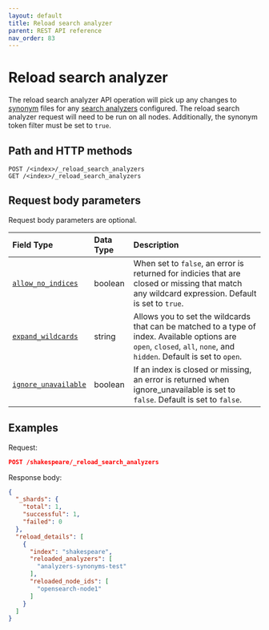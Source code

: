 ```yaml
---
layout: default
title: Reload search analyzer
parent: REST API reference
nav_order: 83
---
```


# Reload search analyzer

The reload search analyzer API operation will pick up any changes to [synonym](https://opensearch.org/docs/latest/opensearch/ux/) files for any [search analyzers](https://opensearch.org/docs/latest/im-plugin/refresh-analyzer/index/) configured. The reload search analyzer request will need to be run on all nodes. Additionally, the synonym token filter must be set to `true`.

## Path and HTTP methods

```
POST /<index>/_reload_search_analyzers
GET /<index>/_reload_search_analyzers
```

## Request body parameters

Request body parameters are optional.

Field Type | Data Type | Description
:--- | :--- | :---
[`allow_no_indices`](#allow_no_indices) | boolean | When set to `false`, an error is returned for indicies that are closed or missing that match any wildcard expression. Default is set to `true`.
[`expand_wildcards`](#expand_wildcards) | string | Allows you to set the wildcards that can be matched to a type of index. Available options are `open`, `closed`, `all`, `none`, and `hidden`. Default is set to `open`.
[`ignore_unavailable`](#ignore_unavailable) | boolean | If an index is closed or missing, an error is returned when ignore_unavailable is set to `false`. Default is set to `false`.

## Examples

Request:

````json
POST /shakespeare/_reload_search_analyzers
````
 
Response body:

````json
{
  "_shards": {
    "total": 1,
    "successful": 1,
    "failed": 0
  },
  "reload_details": [
    {
      "index": "shakespeare",
      "reloaded_analyzers": [
        "analyzers-synonyms-test"
      ],
      "reloaded_node_ids": [
        "opensearch-node1"
      ]
    }
  ]
}
````